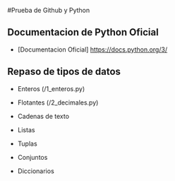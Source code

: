 #Prueba de Github y Python

## Documentacion de Python Oficial

- [Documentacion Oficial] https://docs.python.org/3/

## Repaso de tipos de datos

- Enteros (/1_enteros.py)

- Flotantes (/2_decimales.py)

- Cadenas de texto

- Listas

- Tuplas 

- Conjuntos

- Diccionarios
